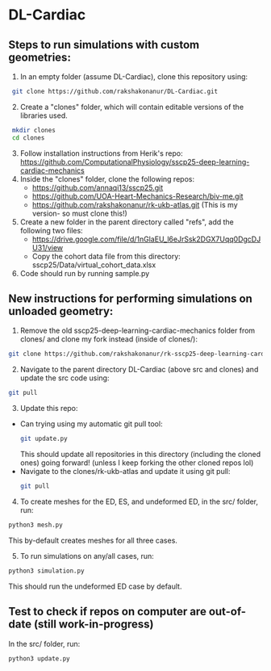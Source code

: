 # DL-Cardiac

## Steps to run simulations with custom geometries:

1. In an empty folder (assume DL-Cardiac), clone this repository using:
```bash
 git clone https://github.com/rakshakonanur/DL-Cardiac.git
```
2. Create a "clones" folder, which will contain editable versions of the libraries used.
```bash
 mkdir clones
 cd clones
```
3. Follow installation instructions from Herik's repo: https://github.com/ComputationalPhysiology/sscp25-deep-learning-cardiac-mechanics
4. Inside the "clones" folder, clone the following repos:
   - https://github.com/annaqi13/sscp25.git
   - https://github.com/UOA-Heart-Mechanics-Research/biv-me.git
   - https://github.com/rakshakonanur/rk-ukb-atlas.git (This is my version- so must clone this!)
5. Create a new folder in the parent directory called "refs", add the following two files:
   - https://drive.google.com/file/d/1nGlaEU_l6eJrSsk2DGX7Uqq0DgcDJU31/view
   - Copy the cohort data file from this directory: sscp25/Data/virtual_cohort_data.xlsx
6. Code should run by running sample.py

## New instructions for performing simulations on unloaded geometry:

1. Remove the old sscp25-deep-learning-cardiac-mechanics folder from clones/ and clone my fork instead (inside of clones/):
``` bash
git clone https://github.com/rakshakonanur/rk-sscp25-deep-learning-cardiac-mechanics.git
```
2. Navigate to the parent directory DL-Cardiac (above src and clones) and update the src code using:
```bash
git pull
```
3. Update this repo:
 - Can trying using my automatic git pull tool:
   ``` bash
   git update.py
   ```
   This should update all repositories in this directory (including the cloned ones) going forward! (unless I keep forking the other cloned repos lol)
 - Navigate to the clones/rk-ukb-atlas and update it using git pull:
   ```bash
   git pull
   ```
4. To create meshes for the ED, ES, and undeformed ED, in the src/ folder, run:
```bash
python3 mesh.py
```
This by-default creates meshes for all three cases.

5. To run simulations on any/all cases, run:
```bash
python3 simulation.py
```
This should run the undeformed ED case by default.

## Test to check if repos on computer are out-of-date (still work-in-progress)
In the src/ folder, run:
```bash
python3 update.py
```
